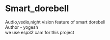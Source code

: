 # Smart_dorebell
Audio,vedio,night vision feature of smart dorebell
<br>
Author - yogesh
<br>
we use esp32 cam for this project
